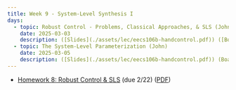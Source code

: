 ```yaml
---
title: Week 9 - System-Level Synthesis I
days:
  - topic: Robust Control - Problems, Classical Approaches, & SLS (John)
    date: 2025-03-03
    description: ([Slides](./assets/lec/eecs106b-handcontrol.pdf)) ([Boardwork](./assets/lec/boardwork_pi.pdf)) (Video) 
  - topic: The System-Level Parameterization (John)
    date: 2025-03-05
    description: ([Slides](./assets/lec/eecs106b-handcontrol.pdf)) (Boardwork) (Video) 
---
```


- [Homework 8: Robust Control & SLS](./assets/hw/hw3.zip) (due 2/22) ([PDF](./assets/hw/hw3/Homework_3__Path_Planning.pdf))

<a id="Week10"></a>
